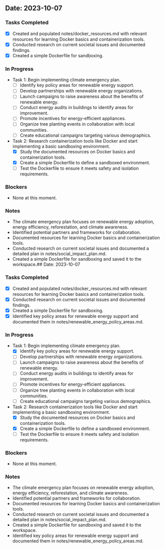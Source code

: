 ## Date: 2023-10-07

### Tasks Completed
- [x] Created and populated notes/docker_resources.md with relevant resources for learning Docker basics and containerization tools.
- [x] Conducted research on current societal issues and documented findings.
- [x] Created a simple Dockerfile for sandboxing.

### In Progress
- Task 1: Begin implementing climate emergency plan.
  - [ ] Identify key policy areas for renewable energy support.
  - [ ] Develop partnerships with renewable energy organizations.
  - [ ] Launch campaigns to raise awareness about the benefits of renewable energy.
  - [ ] Conduct energy audits in buildings to identify areas for improvement.
  - [ ] Promote incentives for energy-efficient appliances.
  - [ ] Organize tree planting events in collaboration with local communities.
  - [ ] Create educational campaigns targeting various demographics.

- Task 2: Research containerization tools like Docker and start implementing a basic sandboxing environment.
  - [x] Study the documented resources on Docker basics and containerization tools.
  - [x] Create a simple Dockerfile to define a sandboxed environment.
  - [ ] Test the Dockerfile to ensure it meets safety and isolation requirements.

### Blockers
- None at this moment.

### Notes
- The climate emergency plan focuses on renewable energy adoption, energy efficiency, reforestation, and climate awareness.
- Identified potential partners and frameworks for collaboration.
- Documented resources for learning Docker basics and containerization tools.
- Conducted research on current societal issues and documented a detailed plan in notes/social_impact_plan.md.
- Created a simple Dockerfile for sandboxing and saved it to the workspace.## Date: 2023-10-07

### Tasks Completed
- [x] Created and populated notes/docker_resources.md with relevant resources for learning Docker basics and containerization tools.
- [x] Conducted research on current societal issues and documented findings.
- [x] Created a simple Dockerfile for sandboxing.
- [x] Identified key policy areas for renewable energy support and documented them in notes/renewable_energy_policy_areas.md.

### In Progress
- Task 1: Begin implementing climate emergency plan.
  - [x] Identify key policy areas for renewable energy support.
  - [ ] Develop partnerships with renewable energy organizations.
  - [ ] Launch campaigns to raise awareness about the benefits of renewable energy.
  - [ ] Conduct energy audits in buildings to identify areas for improvement.
  - [ ] Promote incentives for energy-efficient appliances.
  - [ ] Organize tree planting events in collaboration with local communities.
  - [ ] Create educational campaigns targeting various demographics.
- Task 2: Research containerization tools like Docker and start implementing a basic sandboxing environment.
  - [x] Study the documented resources on Docker basics and containerization tools.
  - [x] Create a simple Dockerfile to define a sandboxed environment.
  - [ ] Test the Dockerfile to ensure it meets safety and isolation requirements.

### Blockers
- None at this moment.

### Notes
- The climate emergency plan focuses on renewable energy adoption, energy efficiency, reforestation, and climate awareness.
- Identified potential partners and frameworks for collaboration.
- Documented resources for learning Docker basics and containerization tools.
- Conducted research on current societal issues and documented a detailed plan in notes/social_impact_plan.md.
- Created a simple Dockerfile for sandboxing and saved it to the workspace.
- Identified key policy areas for renewable energy support and documented them in notes/renewable_energy_policy_areas.md.